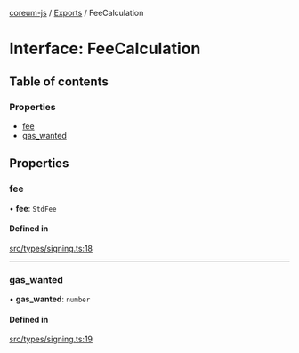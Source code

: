 [coreum-js](../README.md) / [Exports](../modules.md) / FeeCalculation

# Interface: FeeCalculation

## Table of contents

### Properties

- [fee](FeeCalculation.md#fee)
- [gas\_wanted](FeeCalculation.md#gas_wanted)

## Properties

### fee

• **fee**: `StdFee`

#### Defined in

[src/types/signing.ts:18](https://github.com/PyramydLabs/coreum-js/blob/987bc3b/src/types/signing.ts#L18)

___

### gas\_wanted

• **gas\_wanted**: `number`

#### Defined in

[src/types/signing.ts:19](https://github.com/PyramydLabs/coreum-js/blob/987bc3b/src/types/signing.ts#L19)
